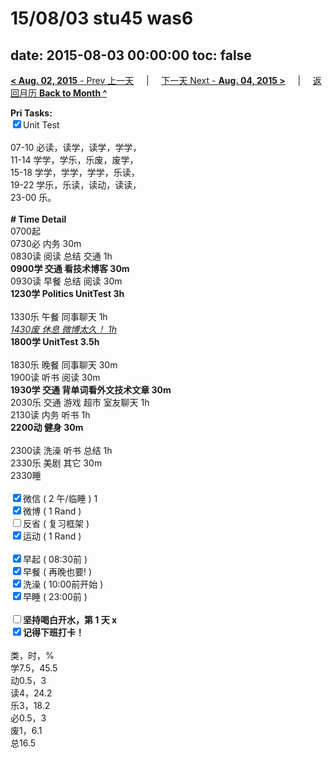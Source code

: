 # 15/08/03 stu45 was6

date: 2015-08-03 00:00:00
toc: false
---
[**< Aug. 02, 2015** - Prev 上一天](/lifelogs/2015/08/d02.html) &nbsp; &nbsp; | &nbsp; &nbsp; [下一天 Next - **Aug. 04, 2015 >**](/lifelogs/2015/08/d04.html) &nbsp; &nbsp; |  &nbsp; &nbsp; [返回月历 **Back to Month ^**](/lifelogs/2015/08/index.html)
<br/><div><strong>Pri Tasks:</strong></div><div><input checked="true" type="checkbox"/>Unit Test</div><div><br/></div><div>07-10 必读，读学，读学，学学，</div><div>11-14 学学，学乐，乐废，废学，</div><div>15-18 学学，学学，学学，乐读，</div><div>19-22 学乐，乐读，读动，读读，</div><div>23-00 乐。</div><div><br/></div><div><b># Time Detail</b></div><div>0700起</div><div>0730必 内务 30m</div><div>0830读 阅读 总结 交通 1h</div><div><b>0900学 交通 看技术博客 30m</b></div><div>0930读 早餐 总结 阅读 30m</div><div><strong>1230学 Politics UnitTest 3h</strong></div><div><br clear="none"/></div><div>1330乐 午餐 同事聊天 1h</div><div><i><u>1430废 休息 微博太久！ 1h</u></i></div><div><strong>1800学 UnitTest 3</strong><strong>.5h</strong></div><div><br/></div><div>1830乐 晚餐 同事聊天 30m</div><div>1900读 听书 阅读 30m</div><div><b>1930学 交通 背单词看外文技术文章 30m</b></div><div>2030乐 交通 游戏 超市 室友聊天 1h</div><div>2130读 内务 听书 1h</div><div><b>2200动 健身 30m</b></div><div><br/></div><div>2300读 洗澡 听书 总结 1h</div><div>2330乐 美剧 其它 30m</div><div>2330睡</div><div><br/></div><div><input checked="true" type="checkbox"/>微信 ( 2 午/临睡 ) 1</div><div><input checked="true" type="checkbox"/>微博 ( 1 Rand ) </div><div><input type="checkbox"/>反省 ( 复习框架 ) </div><div><input checked="true" type="checkbox"/>运动 ( 1 Rand ) </div><div><br/></div><div><input checked="true" type="checkbox"/>早起 ( 08:30前 ) </div><div><input checked="true" type="checkbox"/>早餐 ( 再晚也要! ) </div><div><input checked="true" type="checkbox"/>洗澡 ( 10:00前开始 ) <br/></div><div><input checked="true" type="checkbox"/>早睡 ( 23:00前 ) </div><div><b><br/></b></div><div><b><input type="checkbox"/>坚持喝白开水，第 1 天 x</b></div><div><b><input checked="true" type="checkbox"/></b><b>记得</b><b>下班打卡！</b></div><div><br clear="none"/></div><div>类，时，%</div><div>学7.5，45.5</div><div>动0.5，3</div><div>读4，24.2</div><div>乐3，18.2</div><div>必0.5，3</div><div>废1，6.1</div><div>总16.5</div>
